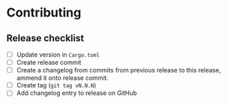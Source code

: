 # Contributing

## Release checklist

- [ ] Update version in `Cargo.toml`
- [ ] Create release commit
- [ ] Create a changelog from commits from previous release to this release,
      ammend it onto release commit.
- [ ] Create tag (`git tag vN.N.N`)
- [ ] Add changelog entry to release on GitHub
